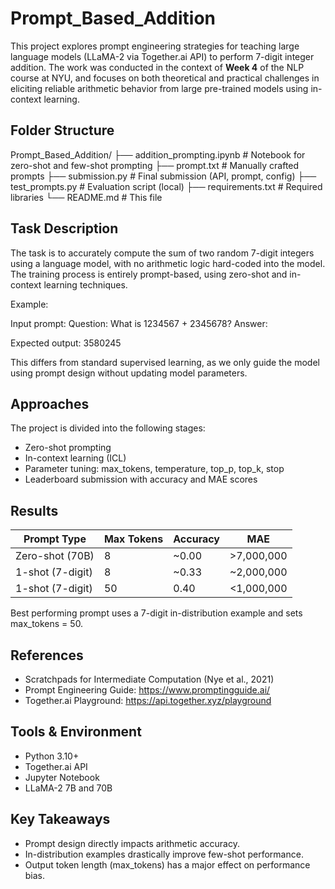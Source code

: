 # Prompt_Based_Addition

This project explores prompt engineering strategies for teaching large language models (LLaMA-2 via Together.ai API) to perform 7-digit integer addition. The work was conducted in the context of **Week 4** of the NLP course at NYU, and focuses on both theoretical and practical challenges in eliciting reliable arithmetic behavior from large pre-trained models using in-context learning.

## Folder Structure

Prompt_Based_Addition/
├── addition_prompting.ipynb        # Notebook for zero-shot and few-shot prompting
├── prompt.txt                      # Manually crafted prompts
├── submission.py                   # Final submission (API, prompt, config)
├── test_prompts.py                 # Evaluation script (local)
├── requirements.txt                # Required libraries
└── README.md                       # This file

## Task Description

The task is to accurately compute the sum of two random 7-digit integers using a language model, with no arithmetic logic hard-coded into the model. The training process is entirely prompt-based, using zero-shot and in-context learning techniques.

Example:

Input prompt:
Question: What is 1234567 + 2345678?
Answer:

Expected output:
3580245

This differs from standard supervised learning, as we only guide the model using prompt design without updating model parameters.

## Approaches

The project is divided into the following stages:

- Zero-shot prompting
- In-context learning (ICL)
- Parameter tuning: max_tokens, temperature, top_p, top_k, stop
- Leaderboard submission with accuracy and MAE scores

## Results

| Prompt Type        | Max Tokens | Accuracy | MAE              |
|--------------------|------------|----------|------------------|
| Zero-shot (70B)    | 8          | ~0.00    | >7,000,000       |
| 1-shot (7-digit)   | 8          | ~0.33    | ~2,000,000       |
| 1-shot (7-digit)   | 50         | 0.40     | <1,000,000       |

Best performing prompt uses a 7-digit in-distribution example and sets max_tokens = 50.

## References

- Scratchpads for Intermediate Computation (Nye et al., 2021)
- Prompt Engineering Guide: https://www.promptingguide.ai/
- Together.ai Playground: https://api.together.xyz/playground

## Tools & Environment

- Python 3.10+
- Together.ai API
- Jupyter Notebook
- LLaMA-2 7B and 70B

## Key Takeaways

- Prompt design directly impacts arithmetic accuracy.
- In-distribution examples drastically improve few-shot performance.
- Output token length (max_tokens) has a major effect on performance bias.